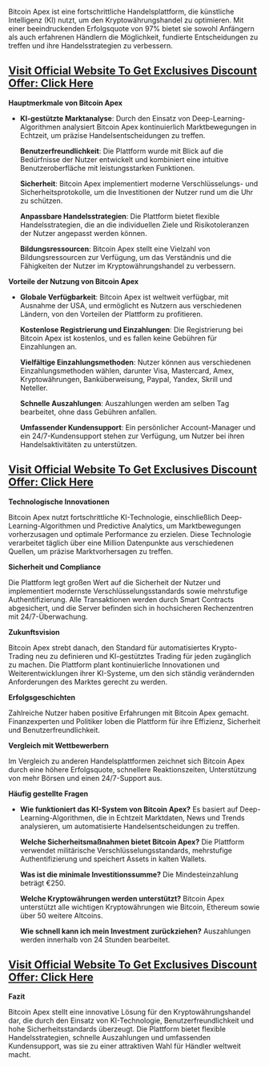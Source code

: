 
<p data-start="0" data-end="375">Bitcoin Apex ist eine fortschrittliche Handelsplattform, die künstliche Intelligenz (KI) nutzt, um den Kryptowährungshandel zu optimieren. Mit einer beeindruckenden Erfolgsquote von 97% bietet sie sowohl Anfängern als auch erfahrenen Händlern die Möglichkeit, fundierte Entscheidungen zu treffen und ihre Handelsstrategien zu verbessern.</p>

<h2 data-start="0" data-end="375"><a href="https://mydealsjunction.info/buy-bitcoinapex"><strong>Visit Official Website To Get Exclusives Discount Offer: Click Here</strong></a></h2>
<p data-start="377" data-end="411"><strong data-start="377" data-end="411">Hauptmerkmale von Bitcoin Apex</strong></p>

<ul data-start="413" data-end="1503">
 	<li data-start="413" data-end="644">
<p data-start="415" data-end="644"><strong data-start="415" data-end="444">KI-gestützte Marktanalyse</strong>: Durch den Einsatz von Deep-Learning-Algorithmen analysiert Bitcoin Apex kontinuierlich Marktbewegungen in Echtzeit, um präzise Handelsentscheidungen zu treffen.</p>
<p data-start="648" data-end="867"><strong data-start="648" data-end="674">Benutzerfreundlichkeit</strong>: Die Plattform wurde mit Blick auf die Bedürfnisse der Nutzer entwickelt und kombiniert eine intuitive Benutzeroberfläche mit leistungsstarken Funktionen.</p>
<p data-start="871" data-end="1065"><strong data-start="871" data-end="885">Sicherheit</strong>: Bitcoin Apex implementiert moderne Verschlüsselungs- und Sicherheitsprotokolle, um die Investitionen der Nutzer rund um die Uhr zu schützen.</p>
<p data-start="1069" data-end="1277"><strong data-start="1069" data-end="1101">Anpassbare Handelsstrategien</strong>: Die Plattform bietet flexible Handelsstrategien, die an die individuellen Ziele und Risikotoleranzen der Nutzer angepasst werden können.</p>
<p data-start="1281" data-end="1503"><strong data-start="1281" data-end="1303">Bildungsressourcen</strong>: Bitcoin Apex stellt eine Vielzahl von Bildungsressourcen zur Verfügung, um das Verständnis und die Fähigkeiten der Nutzer im Kryptowährungshandel zu verbessern.</p>
</li>
</ul>
<p data-start="1505" data-end="1546"><strong data-start="1505" data-end="1546">Vorteile der Nutzung von Bitcoin Apex</strong></p>

<ul data-start="1548" data-end="2559">
 	<li data-start="1548" data-end="1774">
<p data-start="1550" data-end="1774"><strong data-start="1550" data-end="1575">Globale Verfügbarkeit</strong>: Bitcoin Apex ist weltweit verfügbar, mit Ausnahme der USA, und ermöglicht es Nutzern aus verschiedenen Ländern, von den Vorteilen der Plattform zu profitieren.</p>
<p data-start="1778" data-end="1962"><strong data-start="1778" data-end="1823">Kostenlose Registrierung und Einzahlungen</strong>: Die Registrierung bei Bitcoin Apex ist kostenlos, und es fallen keine Gebühren für Einzahlungen an.</p>
<p data-start="1966" data-end="2204"><strong data-start="1966" data-end="2001">Vielfältige Einzahlungsmethoden</strong>: Nutzer können aus verschiedenen Einzahlungsmethoden wählen, darunter Visa, Mastercard, Amex, Kryptowährungen, Banküberweisung, Paypal, Yandex, Skrill und Neteller.</p>
<p data-start="2208" data-end="2347"><strong data-start="2208" data-end="2233">Schnelle Auszahlungen</strong>: Auszahlungen werden am selben Tag bearbeitet, ohne dass Gebühren anfallen.</p>
<p data-start="2351" data-end="2559"><strong data-start="2351" data-end="2380">Umfassender Kundensupport</strong>: Ein persönlicher Account-Manager und ein 24/7-Kundensupport stehen zur Verfügung, um Nutzer bei ihren Handelsaktivitäten zu unterstützen.</p>
</li>
</ul>
<h2 data-start="0" data-end="375"><a href="https://mydealsjunction.info/buy-bitcoinapex"><strong>Visit Official Website To Get Exclusives Discount Offer: Click Here</strong></a></h2>
<p data-start="2561" data-end="2592"><strong data-start="2561" data-end="2592">Technologische Innovationen</strong></p>
<p data-start="2594" data-end="2958">Bitcoin Apex nutzt fortschrittliche KI-Technologie, einschließlich Deep-Learning-Algorithmen und Predictive Analytics, um Marktbewegungen vorherzusagen und optimale Performance zu erzielen. Diese Technologie verarbeitet täglich über eine Million Datenpunkte aus verschiedenen Quellen, um präzise Marktvorhersagen zu treffen.</p>
<p data-start="2960" data-end="2989"><strong data-start="2960" data-end="2989">Sicherheit und Compliance</strong></p>
<p data-start="2991" data-end="3324">Die Plattform legt großen Wert auf die Sicherheit der Nutzer und implementiert modernste Verschlüsselungsstandards sowie mehrstufige Authentifizierung. Alle Transaktionen werden durch Smart Contracts abgesichert, und die Server befinden sich in hochsicheren Rechenzentren mit 24/7-Überwachung.</p>
<p data-start="3326" data-end="3344"><strong data-start="3326" data-end="3344">Zukunftsvision</strong></p>
<p data-start="3346" data-end="3706">Bitcoin Apex strebt danach, den Standard für automatisiertes Krypto-Trading neu zu definieren und KI-gestütztes Trading für jeden zugänglich zu machen. Die Plattform plant kontinuierliche Innovationen und Weiterentwicklungen ihrer KI-Systeme, um den sich ständig verändernden Anforderungen des Marktes gerecht zu werden.</p>
<p data-start="3708" data-end="3730"><strong data-start="3708" data-end="3730">Erfolgsgeschichten</strong></p>
<p data-start="3732" data-end="3950">Zahlreiche Nutzer haben positive Erfahrungen mit Bitcoin Apex gemacht. Finanzexperten und Politiker loben die Plattform für ihre Effizienz, Sicherheit und Benutzerfreundlichkeit.</p>
<p data-start="3952" data-end="3983"><strong data-start="3952" data-end="3983">Vergleich mit Wettbewerbern</strong></p>
<p data-start="3985" data-end="4212">Im Vergleich zu anderen Handelsplattformen zeichnet sich Bitcoin Apex durch eine höhere Erfolgsquote, schnellere Reaktionszeiten, Unterstützung von mehr Börsen und einen 24/7-Support aus.</p>
<p data-start="4214" data-end="4241"><strong data-start="4214" data-end="4241">Häufig gestellte Fragen</strong></p>

<ul data-start="4243" data-end="5196">
 	<li data-start="4243" data-end="4488">
<p data-start="4245" data-end="4488"><strong data-start="4245" data-end="4297">Wie funktioniert das KI-System von Bitcoin Apex?</strong> Es basiert auf Deep-Learning-Algorithmen, die in Echtzeit Marktdaten, News und Trends analysieren, um automatisierte Handelsentscheidungen zu treffen.</p>
<p data-start="4492" data-end="4718"><strong data-start="4492" data-end="4544">Welche Sicherheitsmaßnahmen bietet Bitcoin Apex?</strong> Die Plattform verwendet militärische Verschlüsselungsstandards, mehrstufige Authentifizierung und speichert Assets in kalten Wallets.</p>
<p data-start="4722" data-end="4841"><strong data-start="4722" data-end="4765">Was ist die minimale Investitionssumme?</strong> Die Mindesteinzahlung beträgt €250.</p>
<p data-start="4845" data-end="5041"><strong data-start="4845" data-end="4891">Welche Kryptowährungen werden unterstützt?</strong> Bitcoin Apex unterstützt alle wichtigen Kryptowährungen wie Bitcoin, Ethereum sowie über 50 weitere Altcoins.</p>
<p data-start="5045" data-end="5196"><strong data-start="5045" data-end="5099">Wie schnell kann ich mein Investment zurückziehen?</strong> Auszahlungen werden innerhalb von 24 Stunden bearbeitet.</p>
</li>
</ul>
<h2 data-start="0" data-end="375"><a href="https://mydealsjunction.info/buy-bitcoinapex"><strong>Visit Official Website To Get Exclusives Discount Offer: Click Here</strong></a></h2>
<p data-start="5198" data-end="5207"><strong data-start="5198" data-end="5207">Fazit</strong></p>
<p data-start="5209" data-end="5595">Bitcoin Apex stellt eine innovative Lösung für den Kryptowährungshandel dar, die durch den Einsatz von KI-Technologie, Benutzerfreundlichkeit und hohe Sicherheitsstandards überzeugt. Die Plattform bietet flexible Handelsstrategien, schnelle Auszahlungen und umfassenden Kundensupport, was sie zu einer attraktiven Wahl für Händler weltweit macht.</p>
